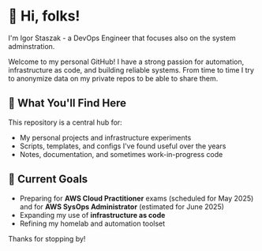 # 👋 Hi, folks!
I'm Igor Staszak - a DevOps Engineer that focuses also on the system adminstration.

Welcome to my personal GitHub! I have a strong passion for automation, infrastructure as code, and building reliable systems.
From time to time I try to anonymize data on my private repos to be able to share them.

## 📁 What You'll Find Here

This repository is a central hub for:
- My personal projects and infrastructure experiments
- Scripts, templates, and configs I've found useful over the years
- Notes, documentation, and sometimes work-in-progress code

## 🎯 Current Goals

- Preparing for **AWS Cloud Practitioner** exams (scheduled for May 2025) and for **AWS SysOps Administrator** (estimated for June 2025)
- Expanding my use of **infrastructure as code**
- Refining my homelab and automation toolset

Thanks for stopping by!

